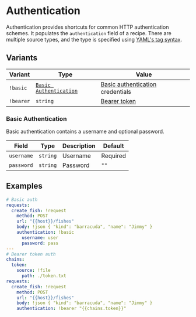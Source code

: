 # Authentication

Authentication provides shortcuts for common HTTP authentication schemes. It populates the `authentication` field of a recipe. There are multiple source types, and the type is specified using [YAML's tag syntax](https://yaml.org/spec/1.2.2/#24-tags).

## Variants

| Variant   | Type                                            | Value                                                                                                          |
| --------- | ----------------------------------------------- | -------------------------------------------------------------------------------------------------------------- |
| `!basic`  | [`Basic Authentication`](#basic-authentication) | [Basic authentication](https://swagger.io/docs/specification/authentication/basic-authentication/) credentials |
| `!bearer` | `string`                                        | [Bearer token](https://swagger.io/docs/specification/authentication/bearer-authentication/)                    |

### Basic Authentication

Basic authentication contains a username and optional password.

| Field      | Type     | Description | Default  |
| ---------- | -------- | ----------- | -------- |
| `username` | `string` | Username    | Required |
| `password` | `string` | Password    | `""`     |

## Examples

```yaml
# Basic auth
requests:
  create_fish: !request
    method: POST
    url: "{{host}}/fishes"
    body: !json { "kind": "barracuda", "name": "Jimmy" }
    authentication: !basic
      username: user
      password: pass
---
# Bearer token auth
chains:
  token:
    source: !file
      path: ./token.txt
requests:
  create_fish: !request
    method: POST
    url: "{{host}}/fishes"
    body: !json { "kind": "barracuda", "name": "Jimmy" }
    authentication: !bearer "{{chains.token}}"
```
